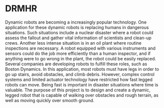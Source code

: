 # DRMHR

Dynamic robots are becoming a increasingly popular technology. One application for these dynamic robots is replacing humans in dangerous situations. Such situations include a nuclear disaster where a robot could assess the fallout and gather vital information of scientists and clean-up crews. Another less intense situation is in an oil plant where routine inspections are necessary. A robot equipped with various instruments and sensors could do the job more efficiently than a human inspector, and if anything were to go wrong in the plant, the robot could be easily replaced. Several companies are developing robots to fulfill these roles, such as Boston Dynamics. In this application, most robots must have legs in order to go up stairs, avoid obstacles, and climb debris. However, complex control systems and limited actuator technology have restricted how fast legged robots can move. Being fast is important in disaster situations where time is valuable. The purpose of this project is to design and create a dynamic, legged robot that is capable of walking over obstacles and rough terrain, as well as moving quickly over smooth ground.
